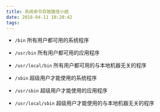 ```yaml
---
title: 系统命令存放路径小结
date: 2018-04-11 10:28:42
tags:
---
```


* `/bin` 所有用户都可用的系统程序

* `/usr/bin` 所有用户都可用的应用程序

* `/usr/local/bin` 所有用户都可用的与本地机器无关的程序

* `/sbin` 超级用户才能使用的系统程序

* `/usr/sbin` 超级用户才能使用的应用程序

* `/usr/local/sbin` 超级用户才能使用的与本地机器无关的程序
